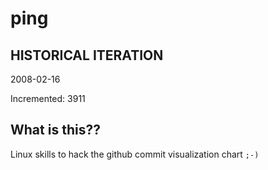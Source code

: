 # ping

## HISTORICAL ITERATION
2008-02-16

Incremented: 3911

## What is this?? 
Linux skills to hack the github commit visualization chart `;-)`
